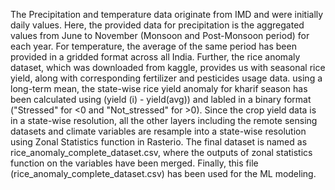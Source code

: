 The Precipitation and temperature data originate from IMD and were initially daily values. Here, the provided data for precipitation is the aggregated values from June to November (Monsoon and Post-Monsoon period) for each year.
For temperature, the average of the same period has been provided in a gridded format across all India. 
Further, the rice anomaly dataset, which was downloaded from kaggle, provides us with seasonal rice yield, along with corresponding fertilizer and pesticides usage data. using a long-term mean, the state-wise 
rice yield anomaly for kharif season has been calculated using (yield (i) - yield(avg)) and labled in a binary format ("Stressed" for <0 and "Not_stressed" for >0).
Since the crop yield data is in a state-wise resolution, all the other layers including the remote sensing datasets and climate variables are resample into a state-wise resolution using Zonal Statistics function in Rasterio.
The final dataset is named as rice_anomaly_complete_dataset.csv, where the outputs of zonal statistics function on the variables have been merged.
Finally, this file (rice_anomaly_complete_dataset.csv) has been used for the ML modeling.
